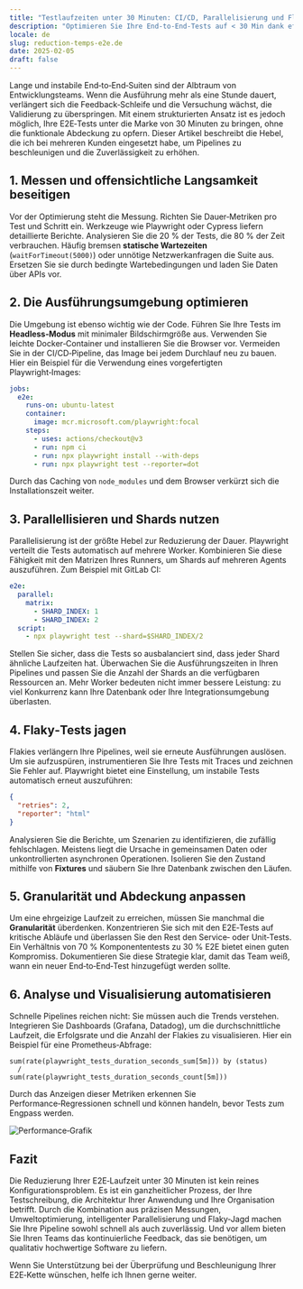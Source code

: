 ```yaml
---
title: "Testlaufzeiten unter 30 Minuten: CI/CD, Parallelisierung und Flaky-Hunting"
description: "Optimieren Sie Ihre End-to-End-Tests auf < 30 Min dank effizienter CI/CD-Pipelines, Parallelisierung und der Jagd nach instabilen Tests."
locale: de
slug: reduction-temps-e2e.de
date: 2025-02-05
draft: false
---
```

Lange und instabile End‑to‑End‑Suiten sind der Albtraum von Entwicklungsteams. Wenn die Ausführung
mehr als eine Stunde dauert, verlängert sich die Feedback‑Schleife und die Versuchung wächst, die
Validierung zu überspringen. Mit einem strukturierten Ansatz ist es jedoch möglich, Ihre E2E‑Tests
unter die Marke von 30 Minuten zu bringen, ohne die funktionale Abdeckung zu opfern. Dieser
Artikel beschreibt die Hebel, die ich bei mehreren Kunden eingesetzt habe, um Pipelines zu
beschleunigen und die Zuverlässigkeit zu erhöhen.

## 1. Messen und offensichtliche Langsamkeit beseitigen

Vor der Optimierung steht die Messung. Richten Sie Dauer‑Metriken pro Test und Schritt ein.
Werkzeuge wie Playwright oder Cypress liefern detaillierte Berichte. Analysieren Sie die 20 % der
Tests, die 80 % der Zeit verbrauchen. Häufig bremsen **statische Wartezeiten** (`waitForTimeout(5000)`) oder unnötige Netzwerkanfragen die Suite aus. Ersetzen Sie sie durch
bedingte Wartebedingungen und laden Sie Daten über APIs vor.

## 2. Die Ausführungsumgebung optimieren

Die Umgebung ist ebenso wichtig wie der Code. Führen Sie Ihre Tests im **Headless‑Modus** mit
minimaler Bildschirmgröße aus. Verwenden Sie leichte Docker‑Container und installieren Sie die
Browser vor. Vermeiden Sie in der CI/CD‑Pipeline, das Image bei jedem Durchlauf neu zu bauen.
Hier ein Beispiel für die Verwendung eines vorgefertigten Playwright‑Images:

```yaml
jobs:
  e2e:
    runs-on: ubuntu-latest
    container:
      image: mcr.microsoft.com/playwright:focal
    steps:
      - uses: actions/checkout@v3
      - run: npm ci
      - run: npx playwright install --with-deps
      - run: npx playwright test --reporter=dot
```

Durch das Caching von `node_modules` und dem Browser verkürzt sich die Installationszeit weiter.

## 3. Parallellisieren und Shards nutzen

Parallelisierung ist der größte Hebel zur Reduzierung der Dauer. Playwright verteilt die Tests
automatisch auf mehrere Worker. Kombinieren Sie diese Fähigkeit mit den Matrizen Ihres Runners, um
Shards auf mehreren Agents auszuführen. Zum Beispiel mit GitLab CI:

```yaml
e2e:
  parallel:
    matrix:
      - SHARD_INDEX: 1
      - SHARD_INDEX: 2
  script:
    - npx playwright test --shard=$SHARD_INDEX/2
```

Stellen Sie sicher, dass die Tests so ausbalanciert sind, dass jeder Shard ähnliche Laufzeiten hat.
Überwachen Sie die Ausführungszeiten in Ihren Pipelines und passen Sie die Anzahl der Shards an
die verfügbaren Ressourcen an. Mehr Worker bedeuten nicht immer bessere Leistung: zu viel
Konkurrenz kann Ihre Datenbank oder Ihre Integrationsumgebung überlasten.

## 4. Flaky‑Tests jagen

Flakies verlängern Ihre Pipelines, weil sie erneute Ausführungen auslösen. Um sie aufzuspüren,
instrumentieren Sie Ihre Tests mit Traces und zeichnen Sie Fehler auf. Playwright bietet eine
Einstellung, um instabile Tests automatisch erneut auszuführen:

```json
{
  "retries": 2,
  "reporter": "html"
}
```

Analysieren Sie die Berichte, um Szenarien zu identifizieren, die zufällig fehlschlagen. Meistens
liegt die Ursache in gemeinsamen Daten oder unkontrollierten asynchronen Operationen. Isolieren Sie
den Zustand mithilfe von **Fixtures** und säubern Sie Ihre Datenbank zwischen den Läufen.

## 5. Granularität und Abdeckung anpassen

Um eine ehrgeizige Laufzeit zu erreichen, müssen Sie manchmal die **Granularität** überdenken.
Konzentrieren Sie sich mit den E2E‑Tests auf kritische Abläufe und überlassen Sie den Rest den
Service‑ oder Unit‑Tests. Ein Verhältnis von 70 % Komponententests zu 30 % E2E bietet einen guten
Kompromiss. Dokumentieren Sie diese Strategie klar, damit das Team weiß, wann ein neuer
End‑to‑End‑Test hinzugefügt werden sollte.

## 6. Analyse und Visualisierung automatisieren

Schnelle Pipelines reichen nicht: Sie müssen auch die Trends verstehen. Integrieren Sie Dashboards
(Grafana, Datadog), um die durchschnittliche Laufzeit, die Erfolgsrate und die Anzahl der Flakies
zu visualisieren. Hier ein Beispiel für eine Prometheus‑Abfrage:

```promql
sum(rate(playwright_tests_duration_seconds_sum[5m])) by (status)
  /
sum(rate(playwright_tests_duration_seconds_count[5m]))
```

Durch das Anzeigen dieser Metriken erkennen Sie Performance‑Regressionen schnell und können handeln,
bevor Tests zum Engpass werden.

![Performance‑Grafik](/images/placeholder_light_gray_block.png)

## Fazit

Die Reduzierung Ihrer E2E‑Laufzeit unter 30 Minuten ist kein reines Konfigurationsproblem. Es ist
ein ganzheitlicher Prozess, der Ihre Testschreibung, die Architektur Ihrer Anwendung und Ihre
Organisation betrifft. Durch die Kombination aus präzisen Messungen, Umweltoptimierung,
intelligenter Parallelisierung und Flaky‑Jagd machen Sie Ihre Pipeline sowohl schnell als auch
zuverlässig. Und vor allem bieten Sie Ihren Teams das kontinuierliche Feedback, das sie benötigen,
um qualitativ hochwertige Software zu liefern.

Wenn Sie Unterstützung bei der Überprüfung und Beschleunigung Ihrer E2E‑Kette wünschen, helfe ich
Ihnen gerne weiter.